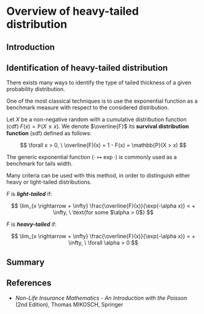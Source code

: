 # Overview of heavy-tailed distribution


## Introduction


## Identification of heavy-tailed distribution

There exists many ways to identify the type of tailed thickness of a given probability distribution.

One of the most classical techniques is to use the exponential function as a benchmark measure with respect to the considered distribution.


<p class="definition">
</p>
    
    
Let $X$ be a non-negative random with a cumulative distribution function (cdf) $F(x) = \mathbb{P}(X \leq x)$. We denote $\overline{F}$ its **survival distribution function** (sdf) defined as follows:

$$
\forall x > 0, \ \overline{F}(x) = 1 - F(x) = \mathbb{P}(X > x)
$$




The generic exponential function ($\cdot \longmapsto \exp \cdot$) is commonly used as a benchmark for tails width.


Many criteria can be used with this method, in order to distinguish either heavy or light-tailed distributions.


$F$ is ***light-tailed*** if:

$$
\lim_{x \rightarrow + \infty} \frac{\overline{F}(x)}{\exp(-\alpha x)} < + \infty, \ \text{for some $\alpha > 0$}
$$

$F$ is ***heavy-tailed*** if:

$$
\lim_{x \rightarrow + \infty} \frac{\overline{F}(x)}{\exp(-\alpha x)} = + \infty, \ \forall \alpha > 0
$$




## Summary

## References

- *Non-Life Insurance Mathematics - An Introduction with the Poisson* (2nd Edition), Thomas MIKOSCH, Springer